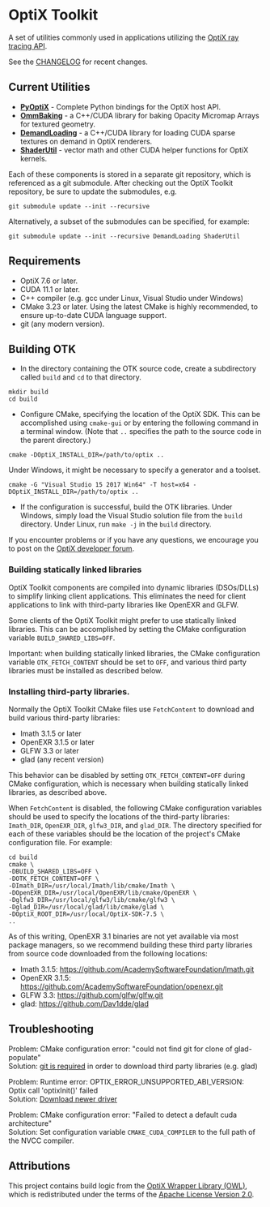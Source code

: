 
# OptiX Toolkit

A set of utilities commonly used in applications utilizing the [OptiX ray tracing API](https://developer.nvidia.com/rtx/ray-tracing/optix).

See the [CHANGELOG](CHANGELOG.md) for recent changes.

## Current Utilities
- **[PyOptiX](PyOptiX/README.md)** - Complete Python bindings for the OptiX host API.
- **[OmmBaking](OmmBaking/README.md)** - a C++/CUDA library for baking Opacity Micromap Arrays for textured geometry.
- **[DemandLoading](DemandLoading/README.md)** -  a C++/CUDA library for loading CUDA sparse textures on demand in OptiX renderers.
- **[ShaderUtil](ShaderUtil/README.md)** - vector math and other CUDA helper functions for OptiX kernels.

Each of these components is stored in a separate git repository, which is referenced as a git submodule.
After checking out the OptiX Toolkit repository, be sure to update the submodules, e.g.
```
git submodule update --init --recursive
```
Alternatively, a subset of the submodules can be specified, for example:
```
git submodule update --init --recursive DemandLoading ShaderUtil
```

## Requirements

- OptiX 7.6 or later.
- CUDA 11.1 or later.
- C++ compiler (e.g. gcc under Linux, Visual Studio under Windows)
- CMake 3.23 or later.  Using the latest CMake is highly recommended, to ensure up-to-date CUDA
language support.
- git (any modern version).

## Building OTK

- In the directory containing the OTK source code, create a subdirectory called `build` and `cd` to that directory.
```
mkdir build
cd build
```
- Configure CMake, specifying the location of the OptiX SDK.  This can be accomplished using `cmake-gui` or by entering the following command in a terminal window.  (Note that `..` specifies the path to the source code in the parent directory.)
```
cmake -DOptiX_INSTALL_DIR=/path/to/optix ..
```
Under Windows, it might be necessary to specify a generator and a toolset.  
```
cmake -G "Visual Studio 15 2017 Win64" -T host=x64 -DOptiX_INSTALL_DIR=/path/to/optix ..
```
- If the configuration is successful, build the OTK libraries.  Under Windows, simply load the Visual Studio solution file from the `build` directory.  Under Linux, run `make -j` in the `build` directory.

If you encounter problems or if you have any questions, we encourage you to post on the [OptiX developer forum](https://forums.developer.nvidia.com/c/gaming-and-visualization-technologies/visualization/optix/167).

### Building statically linked libraries

OptiX Toolkit components are compiled into dynamic libraries (DSOs/DLLs) to simplify linking client
applications.  This eliminates the need for client applications to link with third-party libraries
like OpenEXR and GLFW.

Some clients of the OptiX Toolkit might prefer to use statically linked libraries.  This can be accomplished
by setting the CMake configuration variable `BUILD_SHARED_LIBS=OFF`.

Important: when building statically linked libraries, the CMake configuration variable
`OTK_FETCH_CONTENT` should be set to `OFF`, and various third party libraries must be installed as
described below.

### Installing third-party libraries.

Normally the OptiX Toolkit CMake files use `FetchContent` to download and build various third-party
libraries:
- Imath 3.1.5 or later
- OpenEXR 3.1.5 or later
- GLFW 3.3 or later
- glad (any recent version)

This behavior can be disabled by setting `OTK_FETCH_CONTENT=OFF` during CMake configuration,
which is necessary when building statically linked libraries, as described above.

When `FetchContent` is disabled, the following CMake configuration variables should be used to
specify the locations of the third-party libraries: `Imath_DIR`, `OpenEXR_DIR`, `glfw3_DIR`, and
`glad_DIR`.  The directory specified for each of these variables should be the location of the
project's CMake configuration file.  For example:
```
cd build
cmake \
-DBUILD_SHARED_LIBS=OFF \
-DOTK_FETCH_CONTENT=OFF \
-DImath_DIR=/usr/local/Imath/lib/cmake/Imath \
-DOpenEXR_DIR=/usr/local/OpenEXR/lib/cmake/OpenEXR \
-Dglfw3_DIR=/usr/local/glfw3/lib/cmake/glfw3 \
-Dglad_DIR=/usr/local/glad/lib/cmake/glad \
-DOptiX_ROOT_DIR=/usr/local/OptiX-SDK-7.5 \
..
```

As of this writing, OpenEXR 3.1 binaries are not yet available via most package managers, so we
recommend building these third party libraries from source code downloaded from the following
locations:

- Imath 3.1.5: https://github.com/AcademySoftwareFoundation/Imath.git
- OpenEXR 3.1.5: https://github.com/AcademySoftwareFoundation/openexr.git
- GLFW 3.3: https://github.com/glfw/glfw.git
- glad: https://github.com/Dav1dde/glad

## Troubleshooting

Problem: CMake configuration error: "could not find git for clone of glad-populate" <br>
Solution: [git is required](https://git-scm.com/download) in order to download third party libraries (e.g. glad)

Problem: Runtime error: OPTIX_ERROR_UNSUPPORTED_ABI_VERSION: Optix call 'optixInit()' failed <br>
Solution: [Download newer driver](https://www.nvidia.com/download)

Problem: CMake configuration error: "Failed to detect a default cuda architecture" <br>
Solution: Set configuration variable `CMAKE_CUDA_COMPILER` to the full path of the NVCC compiler.

## Attributions

This project contains build logic from the
[OptiX Wrapper Library (OWL)](https://github.com/owl-project/owl),
which is redistributed under the terms of the
[Apache License Version 2.0](https://github.com/owl-project/owl/blob/master/LICENSE).
